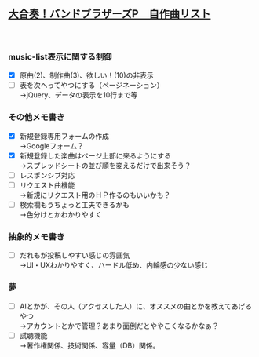 ## [大合奏！バンドブラザーズP　自作曲リスト](https://piesmist.github.io/bbp-original-db-front/)  
　  
### music-list表示に関する制御
- [X] 原曲(2)、制作曲(3)、欲しい！(10)の非表示
- [ ] 表を次へってやつにする（ページネーション）  
→jQuery、データの表示を10行まで等

### その他メモ書き  
- [X] 新規登録専用フォームの作成  
→Googleフォーム？  
- [X] 新規登録した楽曲はページ上部に来るようにする  
→スプレッドシートの並び順を変えるだけで出来そう？  
- [ ] レスポンシブ対応  
- [ ] リクエスト曲機能  
→新規にリクエスト用のＨＰ作るのもいいかも？  
- [ ] 検索欄もうちょっと工夫できるかも  
→色分けとかわかりやすく  

### 抽象的メモ書き  
- [ ] だれもが投稿しやすい感じの雰囲気  
→UI・UXわかりやすく、ハードル低め、内輪感の少ない感じ  


### 夢  
- [ ] AIとかが、その人（アクセスした人）に、オススメの曲とかを教えてあげるやつ  
→アカウントとかで管理？あまり面倒だとややこくなるかなぁ？  
- [ ] 試聴機能  
→著作権関係、技術関係、容量（DB）関係。
